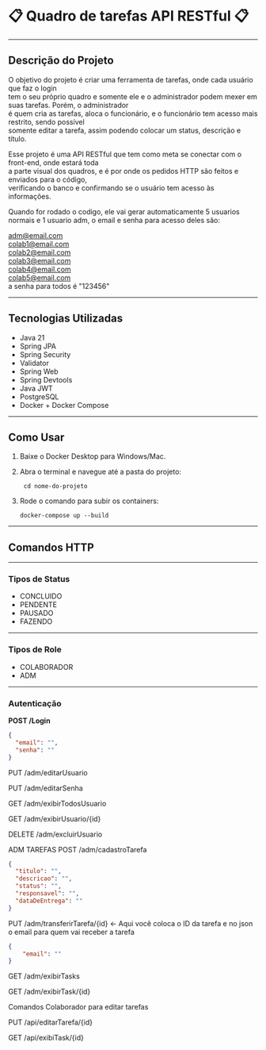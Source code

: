 # 📋 Quadro de tarefas API RESTful 📋

---

## Descrição do Projeto

O objetivo do projeto é criar uma ferramenta de tarefas, onde cada usuário que faz o login  
tem o seu próprio quadro e somente ele e o administrador podem mexer em suas tarefas. Porém, o administrador  
é quem cria as tarefas, aloca o funcionário, e o funcionário tem acesso mais restrito, sendo possível  
somente editar a tarefa, assim podendo colocar um status, descrição e título.

Esse projeto é uma API RESTful que tem como meta se conectar com o front-end, onde estará toda  
a parte visual dos quadros, e é por onde os pedidos HTTP são feitos e enviados para o código,  
verificando o banco e confirmando se o usuário tem acesso às informações.

Quando for rodado o codigo, ele vai gerar automaticamente 5 usuarios normais e 1 usuario adm, o email e senha para acesso deles são:

adm@email.com
<br>colab1@email.com
<br>colab2@email.com
<br>colab3@email.com
<br>colab4@email.com
<br>colab5@email.com
<br>a senha para todos é "123456"

---

## Tecnologias Utilizadas

- Java 21  
- Spring JPA  
- Spring Security  
- Validator  
- Spring Web  
- Spring Devtools  
- Java JWT  
- PostgreSQL  
- Docker + Docker Compose  

---

## Como Usar

1. Baixe o Docker Desktop para Windows/Mac.  
2. Abra o terminal e navegue até a pasta do projeto:  
    
        cd nome-do-projeto

3. Rode o comando para subir os containers:  
    
       docker-compose up --build


---

## Comandos HTTP

---

### Tipos de Status

- CONCLUIDO  
- PENDENTE  
- PAUSADO  
- FAZENDO  

---

### Tipos de Role

- COLABORADOR  
- ADM  

---

### Autenticação

**POST /Login**  

```json
{
  "email": "",
  "senha": ""
}
```
PUT /adm/editarUsuario

PUT /adm/editarSenha

GET /adm/exibirTodosUsuario

GET /adm/exibirUsuario/{id}

DELETE /adm/excluirUsuario

ADM TAREFAS
POST /adm/cadastroTarefa

```json
{
  "titulo": "",
  "descricao": "",
  "status": "",
  "responsavel": "",
  "dataDeEntrega": ""
}
```

PUT /adm/transferirTarefa/{id} <- Aqui você coloca o ID da tarefa e no json o email para quem vai receber a tarefa
```json
{
    "email": ""
}
```

GET /adm/exibirTasks

GET /adm/exibirTask/{id}

Comandos Colaborador para editar tarefas

PUT /api/editarTarefa/{id}

GET /api/exibiTask/{id}
